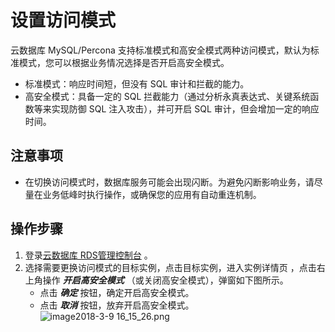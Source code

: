 # 设置访问模式
云数据库 MySQL/Percona 支持标准模式和高安全模式两种访问模式，默认为标准模式，您可以根据业务情况选择是否开启高安全模式。

* 标准模式：响应时间短，但没有 SQL 审计和拦截的能力。
* 高安全模式：具备一定的 SQL 拦截能力（通过分析永真表达式、关键系统函数等来实现防御 SQL 注入攻击），并可开启 SQL 审计，但会增加一定的响应时间。

## 注意事项
* 在切换访问模式时，数据库服务可能会出现闪断。为避免闪断影响业务，请尽量在业务低峰时执行操作，或确保您的应用有自动重连机制。

## 操作步骤
1. 登录[云数据库 RDS管理控制台](https://rds-console.jdcloud.com/database) 。
2. 选择需要更换访问模式的目标实例，点击目标实例，进入实例详情页 ，点击右上角操作 ***开启高安全模式*** （或关闭高安全模式），弹窗如下图所示。
    * 点击 ***确定*** 按钮，确定开启高安全模式。
    * 点击 ***取消*** 按钮，放弃开启高安全模式。
![image2018-3-9 16_15_26.png](https://img1.jcloudcs.com/cms/091f03bf-2db8-4e80-b24a-5b110b83bce720180319113942.png)
